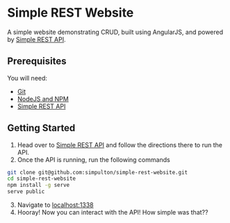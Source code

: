 # Simple REST Website 
A simple website demonstrating CRUD, built using AngularJS, and powered by [Simple REST API](https://github.com/simpulton/simple-rest-api).

## Prerequisites
You will need:
* [Git](http://git-scm.com/)
* [NodeJS and NPM](https://gist.github.com/isaacs/579814)
* [Simple REST API](https://github.com/simpulton/simple-rest-api)

## Getting Started
1. Head over to [Simple REST API](https://github.com/simpulton/simple-rest-api) and follow the directions there to run the API.
2. Once the API is running, run the following commands

  ```bash
  git clone git@github.com:simpulton/simple-rest-website.git
  cd simple-rest-website
  npm install -g serve
  serve public
  ```

3. Navigate to [localhost:1338](http://localhost:1338)
4. Hooray! Now you can interact with the API! How simple was that??
